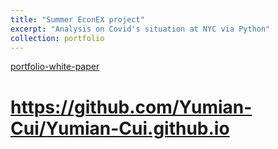 ```yaml
---
title: "Summer EconEX project"
excerpt: "Analysis on Covid's situation at NYC via Python"
collection: portfolio
---
```



[portfolio-white-paper]()

# https://github.com/Yumian-Cui/Yumian-Cui.github.io
